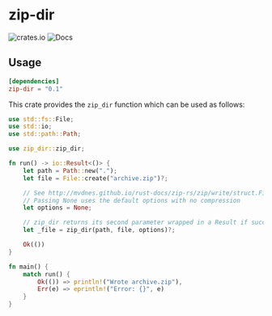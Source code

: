 # zip-dir

![crates.io](https://img.shields.io/crates/v/zip-dir.svg)
![Docs](https://docs.rs/mio/badge.svg)

Usage
-----

```toml
[dependencies]
zip-dir = "0.1"
```

This crate provides the `zip_dir` function which can be used as follows:

```rust
use std::fs::File;
use std::io;
use std::path::Path;

use zip_dir::zip_dir;

fn run() -> io::Result<()> {
    let path = Path::new(".");
    let file = File::create("archive.zip")?;

    // See http://mvdnes.github.io/rust-docs/zip-rs/zip/write/struct.FileOptions.html for options
    // Passing None uses the default options with no compression
    let options = None;

    // zip_dir returns its second parameter wrapped in a Result if successful
    let _file = zip_dir(path, file, options)?;

    Ok(())
}

fn main() {
    match run() {
        Ok(()) => println!("Wrote archive.zip"),
        Err(e) => eprintln!("Error: {}", e)
    }
}
```
